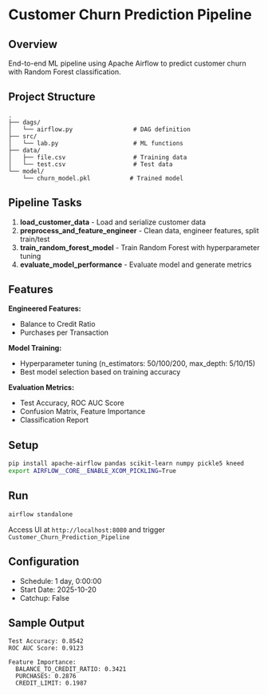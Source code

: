 # Customer Churn Prediction Pipeline

## Overview
End-to-end ML pipeline using Apache Airflow to predict customer churn with Random Forest classification.

## Project Structure
```
.
├── dags/
│   └── airflow.py                 # DAG definition
├── src/
│   └── lab.py                     # ML functions
├── data/
│   ├── file.csv                   # Training data
│   └── test.csv                   # Test data
└── model/
    └── churn_model.pkl           # Trained model
```

## Pipeline Tasks

1. **load_customer_data** - Load and serialize customer data
2. **preprocess_and_feature_engineer** - Clean data, engineer features, split train/test
3. **train_random_forest_model** - Train Random Forest with hyperparameter tuning
4. **evaluate_model_performance** - Evaluate model and generate metrics

## Features

**Engineered Features:**
- Balance to Credit Ratio
- Purchases per Transaction

**Model Training:**
- Hyperparameter tuning (n_estimators: 50/100/200, max_depth: 5/10/15)
- Best model selection based on training accuracy

**Evaluation Metrics:**
- Test Accuracy, ROC AUC Score
- Confusion Matrix, Feature Importance
- Classification Report

## Setup
```bash
pip install apache-airflow pandas scikit-learn numpy pickle5 kneed
export AIRFLOW__CORE__ENABLE_XCOM_PICKLING=True
```

## Run
```bash
airflow standalone
```

Access UI at `http://localhost:8080` and trigger `Customer_Churn_Prediction_Pipeline`

## Configuration

- Schedule: 1 day, 0:00:00
- Start Date: 2025-10-20
- Catchup: False

## Sample Output
```
Test Accuracy: 0.8542
ROC AUC Score: 0.9123

Feature Importance:
  BALANCE_TO_CREDIT_RATIO: 0.3421
  PURCHASES: 0.2876
  CREDIT_LIMIT: 0.1987
```